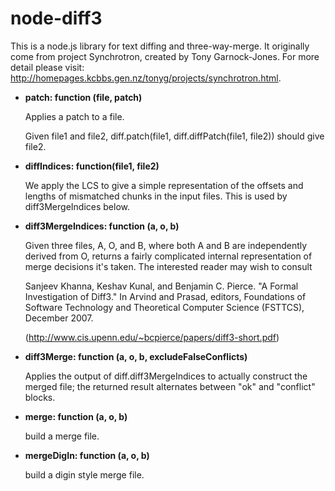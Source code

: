 node-diff3
=========

This is a node.js library for text diffing and three-way-merge. It originally come from project Synchrotron, created by Tony Garnock-Jones. For more detail please visit: http://homepages.kcbbs.gen.nz/tonyg/projects/synchrotron.html.

* **patch: function (file, patch)**

  Applies a patch to a file.
  
  Given file1 and file2, diff.patch(file1,
  diff.diffPatch(file1, file2)) should give file2.

* **diffIndices: function(file1, file2)**

  We apply the LCS to give a simple representation of the
  offsets and lengths of mismatched chunks in the input
  files. This is used by diff3MergeIndices below.

* **diff3MergeIndices: function (a, o, b)**

  Given three files, A, O, and B, where both A and B are
  independently derived from O, returns a fairly complicated
  internal representation of merge decisions it's taken. The
  interested reader may wish to consult
  
  Sanjeev Khanna, Keshav Kunal, and Benjamin C. Pierce. "A
  Formal Investigation of Diff3." In Arvind and Prasad,
  editors, Foundations of Software Technology and Theoretical
  Computer Science (FSTTCS), December 2007.
  
  (http://www.cis.upenn.edu/~bcpierce/papers/diff3-short.pdf)

* **diff3Merge: function (a, o, b, excludeFalseConflicts)**

  Applies the output of diff.diff3MergeIndices to actually 
  construct the merged file; the returned result alternates 
  between "ok" and "conflict" blocks.
  
* **merge: function (a, o, b)**

  build a merge file.
  
* **mergeDigIn: function (a, o, b)**

  build a digin style merge file.
